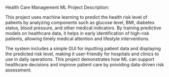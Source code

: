 Health Care Management ML Project Description:

This project uses machine learning to predict the health risk level of patients by analyzing components such as glucose level, BMI, diabetes status, blood pressure, and other medical indicators. By training predictive models on healthcare data, it helps in early identification of high-risk patients, allowing timely medical attention and lifestyle interventions.

The system includes a simple GUI for inputting patient data and displaying the predicted risk level, making it user-friendly for hospitals and clinics to use in daily operations. This project demonstrates how ML can support healthcare decisions and improve patient care by providing data-driven risk assessment.

